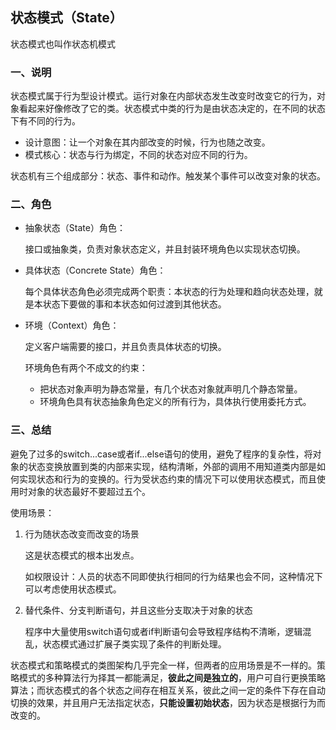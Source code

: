 ## 状态模式（State）

状态模式也叫作状态机模式

### 一、说明

状态模式属于行为型设计模式。运行对象在内部状态发生改变时改变它的行为，对象看起来好像修改了它的类。状态模式中类的行为是由状态决定的，在不同的状态下有不同的行为。

- 设计意图：让一个对象在其内部改变的时候，行为也随之改变。
- 模式核心：状态与行为绑定，不同的状态对应不同的行为。

状态机有三个组成部分：状态、事件和动作。触发某个事件可以改变对象的状态。

### 二、角色

- 抽象状态（State）角色：

  接口或抽象类，负责对象状态定义，并且封装环境角色以实现状态切换。

- 具体状态（Concrete State）角色：

  每个具体状态角色必须完成两个职责：本状态的行为处理和趋向状态处理，就是本状态下要做的事和本状态如何过渡到其他状态。

- 环境（Context）角色：

  定义客户端需要的接口，并且负责具体状态的切换。

  环境角色有两个不成文的约束：

  - 把状态对象声明为静态常量，有几个状态对象就声明几个静态常量。
  - 环境角色具有状态抽象角色定义的所有行为，具体执行使用委托方式。

### 三、总结

避免了过多的switch...case或者if...else语句的使用，避免了程序的复杂性，将对象的状态变换放置到类的内部来实现，结构清晰，外部的调用不用知道类内部是如何实现状态和行为的变换的。行为受状态约束的情况下可以使用状态模式，而且使用时对象的状态最好不要超过五个。

使用场景：

1. 行为随状态改变而改变的场景

   这是状态模式的根本出发点。

   如权限设计：人员的状态不同即使执行相同的行为结果也会不同，这种情况下可以考虑使用状态模式。

2. 替代条件、分支判断语句，并且这些分支取决于对象的状态

   程序中大量使用switch语句或者if判断语句会导致程序结构不清晰，逻辑混乱，状态模式通过扩展子类实现了条件的判断处理。

状态模式和策略模式的类图架构几乎完全一样，但两者的应用场景是不一样的。策略模式的多种算法行为择其一都能满足，**彼此之间是独立的**，用户可自行更换策略算法；而状态模式的各个状态之间存在相互关系，彼此之间一定的条件下存在自动切换的效果，并且用户无法指定状态，**只能设置初始状态**，因为状态是根据行为而改变的。
